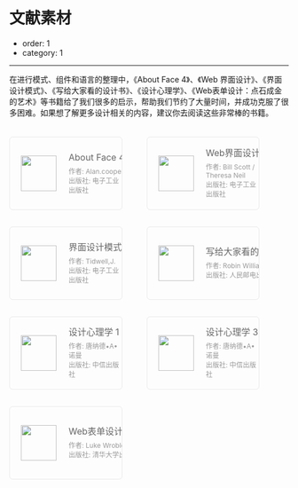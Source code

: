 # 文献素材

- order: 1
- category: 1

---

在进行模式、组件和语言的整理中，《About Face 4》、《Web 界面设计》、《界面设计模式》、《写给大家看的设计书》、《设计心理学》、《Web表单设计：点石成金的艺术》等书籍给了我们很多的启示，帮助我们节约了大量时间，并成功克服了很多困难。如果想了解更多设计相关的内容，建议你去阅读这些非常棒的书籍。

<a target="_blank" href="http://book.douban.com/subject/26642302/" class="resource-card">
  <img src="https://os.alipayobjects.com/rmsportal/PeeRQQIGQJCswxe.png">
  <span class="resource-card-content">
    <span class="resource-card-title">About Face 4</span>
    <span class="resource-card-description">作者: Alan.cooper</span>
    <span class="resource-card-description">出版社: 电子工业出版社</span>
  </span>
</a>
<a target="_blank" href="http://book.douban.com/subject/3821157/" class="resource-card">
  <img src="https://os.alipayobjects.com/rmsportal/CoojVXLtoWrUSmI.png">
  <span class="resource-card-content">
    <span class="resource-card-title">Web界面设计</span>
    <span class="resource-card-description">作者: Bill Scott / Theresa Neil</span>
    <span class="resource-card-description">出版社: 电子工业出版社</span>
  </span>
</a>
<a target="_blank" href="http://book.douban.com/subject/25716088/" class="resource-card">
  <img src="https://os.alipayobjects.com/rmsportal/oRxdwgZMwfEFeJa.png">
  <span class="resource-card-content">
    <span class="resource-card-title">界面设计模式</span>
    <span class="resource-card-description">作者: Tidwell,J.</span>
    <span class="resource-card-description">出版社: 电子工业出版社</span>
  </span>
</a>
<a target="_blank" href="http://book.douban.com/subject/3323633/" class="resource-card">
  <img src="https://os.alipayobjects.com/rmsportal/SNdJVyZaZwdwJmr.png">
  <span class="resource-card-content">
    <span class="resource-card-title">写给大家看的设计书</span>
    <span class="resource-card-description">作者: Robin Williams</span>
    <span class="resource-card-description">出版社: 人民邮电出版社</span>
  </span>
</a>
<a target="_blank" href="http://book.douban.com/subject/26102860/" class="resource-card">
  <img src="https://os.alipayobjects.com/rmsportal/txGrSvGFMTTrwjY.png">
  <span class="resource-card-content">
    <span class="resource-card-title">设计心理学 1</span>
    <span class="resource-card-description">作者: 唐纳德•A•诺曼</span>
    <span class="resource-card-description">出版社: 中信出版社</span>
  </span>
</a>
<a target="_blank" href="http://book.douban.com/subject/26424688/" class="resource-card">
  <img src="https://os.alipayobjects.com/rmsportal/cZQyAARFxzaKEOG.png">
  <span class="resource-card-content">
    <span class="resource-card-title">设计心理学 3</span>
    <span class="resource-card-description">作者: 唐纳德•A•诺曼</span>
    <span class="resource-card-description">出版社: 中信出版社</span>
  </span>
</a>
<a target="_blank" href="http://book.douban.com/subject/4886100/" class="resource-card">
  <img src="https://os.alipayobjects.com/rmsportal/moeFnnuXrputdag.png">
  <span class="resource-card-content">
    <span class="resource-card-title">Web表单设计：点石成金的艺术</span>
    <span class="resource-card-description">作者: Luke Wroblewski</span>
    <span class="resource-card-description">出版社: 清华大学出版社</span>
  </span>
</a>

<style>
.resource-card {
  max-width: 350px;
  width: 40%;
  height: 130px;
  border: 1px solid #e9e9e9;
  border-radius: 6px;
  font-size: 12px;
  color: #777;
  display: inline-block;
  margin: 20px 40px 10px 0;
  vertical-align: middle;
  transition: all 0.3s ease;
  position: relative;
  overflow: hidden;
}

.resource-card:hover {
  box-shadow: 0 1px 4px rgba(64,64,64,.2);
}

.resource-card:hover .resource-card-title {
  color: #2db7f5;
}

.resource-card.disabled {
  opacity: 0.45;
  pointer-events: none;
}

.resource-card img {
  display: inline-block;
  vertical-align: middle;
  width: 64px;
  margin: 0 20px;
  position: absolute;
  top: 50%;
  transform: translateY(-50%);
}

.resource-card-content {
  display: inline-block;
  vertical-align: middle;
  position: absolute;
  top: 50%;
  transform: translateY(-50%);
  margin-left: 106px;
}

.resource-card-title {
  display: block;
  font-size: 16px;
  color: #666;
  overflow: hidden;
  white-space: nowrap;
  text-overflow: ellipsis;
  line-height: 1;
  margin-bottom: 8px;
}

.resource-card-description {
  display: block;
  color: #999;
}
</style>
